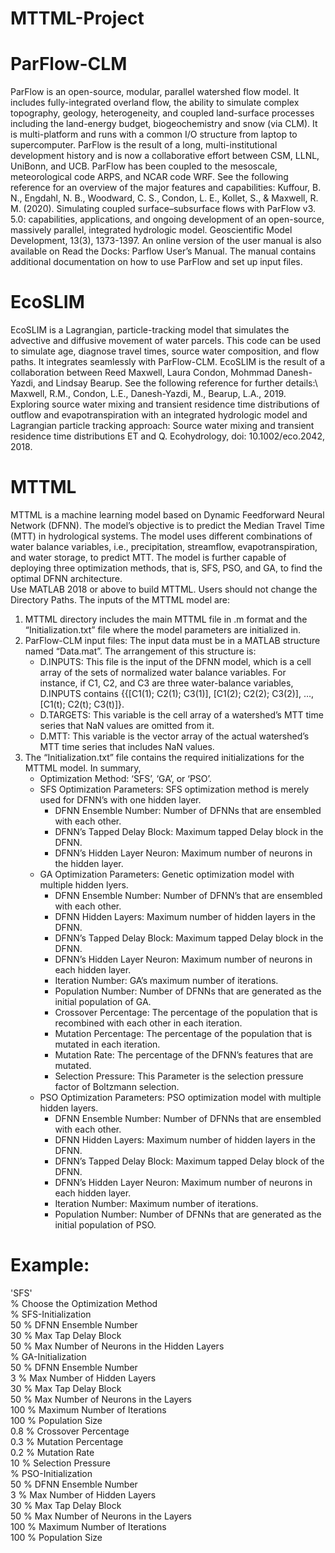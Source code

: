 # MTTML-Project
# ParFlow-CLM
ParFlow is an open-source, modular, parallel watershed flow model. It includes fully-integrated overland flow, the ability to simulate complex topography, geology, heterogeneity, and coupled land-surface processes including the land-energy budget, biogeochemistry and snow (via CLM). It is multi-platform and runs with a common I/O structure from laptop to supercomputer. ParFlow is the result of a long, multi-institutional development history and is now a collaborative effort between CSM, LLNL, UniBonn, and UCB. ParFlow has been coupled to the mesoscale, meteorological code ARPS, and NCAR code WRF. See the following reference for an overview of the major features and capabilities:
Kuffour, B. N., Engdahl, N. B., Woodward, C. S., Condon, L. E., Kollet, S., & Maxwell, R. M. (2020). Simulating coupled surface–subsurface flows with ParFlow v3. 5.0: capabilities, applications, and ongoing development of an open-source, massively parallel, integrated hydrologic model. Geoscientific Model Development, 13(3), 1373-1397.
An online version of the user manual is also available on Read the Docks: Parflow User’s Manual. The manual contains additional documentation on how to use ParFlow and set up input files. 
# EcoSLIM
EcoSLIM is a Lagrangian, particle-tracking model that simulates the advective and diffusive movement of water parcels. This code can be used to simulate age, diagnose travel times, source water composition, and flow paths. It integrates seamlessly with ParFlow-CLM. EcoSLIM is the result of a collaboration between Reed Maxwell, Laura Condon, Mohmmad Danesh-Yazdi, and Lindsay Bearup. See the following reference for further details:\ 
Maxwell, R.M., Condon, L.E., Danesh-Yazdi, M., Bearup, L.A., 2019. Exploring source water mixing and transient residence time distributions of outflow and evapotranspiration with an integrated hydrologic model and Lagrangian particle tracking approach: Source water mixing and transient residence time distributions ET and Q. Ecohydrology, doi: 10.1002/eco.2042, 2018.
# MTTML
MTTML is a machine learning model based on Dynamic Feedforward Neural Network (DFNN). The model’s objective is to predict the Median Travel Time (MTT) in hydrological systems. The model uses different combinations of water balance variables, i.e., precipitation, streamflow, evapotranspiration, and water storage, to predict MTT. The model is further capable of deploying three optimization methods, that is, SFS, PSO, and GA, to find the optimal DFNN architecture.\
Use MATLAB 2018 or above to build MTTML. Users should not change the Directory Paths. The inputs of the MTTML model are:
1.	MTTML directory includes the main MTTML file in .m format and the “Initialization.txt” file where the model parameters are initialized in.
2.	ParFlow-CLM input files: The input data must be in a MATLAB structure named “Data.mat”. The arrangement of this structure is:
    -	D.INPUTS: This file is the input of the DFNN model, which is a cell array of the sets of normalized water balance variables. For instance, if C1, C2, and C3 are three water-balance variables, D.INPUTS contains {{[C1(1); C2(1); C3(1)], [C1(2); C2(2); C3(2)], …, [C1(t); C2(t); C3(t)]}.
    -	D.TARGETS: This variable is the cell array of a watershed’s MTT time series that NaN values are omitted from it.
    -	D.MTT: This variable is the vector array of the actual watershed’s MTT time series that includes NaN values.
3.  The “Initialization.txt” file contains the required initializations for the MTTML model. In summary,
    -    Optimization Method: ‘SFS’, ‘GA’, or ‘PSO’.
    -	 SFS Optimization Parameters: SFS optimization method is merely used for DFNN’s with one hidden layer.
         -	DFNN Ensemble Number: Number of DFNNs that are ensembled with each other.
         -	DFNN’s Tapped Delay Block: Maximum tapped Delay block in the DFNN.
         -	DFNN’s Hidden Layer Neuron: Maximum number of neurons in the hidden layer.
    -	 GA Optimization Parameters: Genetic optimization model with multiple hidden lyers.
         -	DFNN Ensemble Number: Number of DFNN’s that are ensembled with each other.
         -	DFNN Hidden Layers: Maximum number of hidden layers in the DFNN.
         -	DFNN’s Tapped Delay Block: Maximum tapped Delay block in the DFNN.
         -	DFNN’s Hidden Layer Neuron: Maximum number of neurons in each hidden layer.
         -	Iteration Number: GA’s maximum number of iterations.
         -	Population Number: Number of DFNNs that are generated as the initial population of GA.
         -	Crossover Percentage: The percentage of the population that is recombined with each other in each iteration.
         -	Mutation Percentage: The percentage of the population that is mutated in each iteration.
         - 	Mutation Rate: The percentage of the DFNN’s features that are mutated.
         -	Selection Pressure: This Parameter is the selection pressure factor of Boltzmann selection.
    -	 PSO Optimization Parameters: PSO optimization model with multiple hidden layers.
         -	DFNN Ensemble Number: Number of DFNNs that are ensembled with each other.
         -	DFNN Hidden Layers: Maximum number of hidden layers in the DFNN.
         -	DFNN’s Tapped Delay Block: Maximum tapped Delay block of the DFNN.
         -	DFNN’s Hidden Layer Neuron: Maximum number of neurons in each hidden layer.
         -	Iteration Number: Maximum number of iterations.
         -	Population Number: Number of DFNNs that are generated as the initial population of PSO.
# Example:
'SFS' <br />        % Choose the Optimization Method\
% SFS-Initialization\
50           % DFNN Ensemble Number\
30           % Max Tap Delay Block\
50           % Max Number of Neurons in the Hidden Layers\
% GA-Initialization\
50           % DFNN Ensemble Number\
3            % Max Number of Hidden Layers\
30           % Max Tap Delay Block\
50           % Max Number of Neurons in the Layers\
100          % Maximum Number of Iterations\
100          % Population Size\
0.8          % Crossover Percentage\
0.3          % Mutation Percentage\
0.2          % Mutation Rate\
10           % Selection Pressure\
% PSO-Initialization\
50           % DFNN Ensemble Number\
3            % Max Number of Hidden Layers\
30           % Max Tap Delay Block\
50           % Max Number of Neurons in the Layers\
100          % Maximum Number of Iterations\
100          % Population Size

